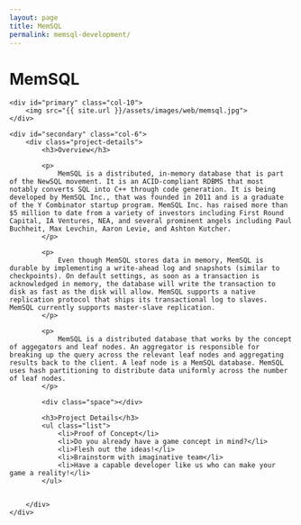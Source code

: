 ```yaml
---
layout: page
title: MemSQL
permalink: memsql-development/
---
```


<div class="page-header">
	<h1 class="page-title">MemSQL</h1>
</div>

<div id="main" class="row">
		
	<div id="primary" class="col-10">	
		<img src="{{ site.url }}/assets/images/web/memsql.jpg">
	</div>
			      		
	<div id="secondary" class="col-6">  			
		<div class="project-details">
			<h3>Overview</h3>

			<p>
				MemSQL is a distributed, in-memory database that is part of the NewSQL movement. It is an ACID-compliant RDBMS that most notably converts SQL into C++ through code generation. It is being developed by MemSQL Inc., that was founded in 2011 and is a graduate of the Y Combinator startup program. MemSQL Inc. has raised more than $5 million to date from a variety of investors including First Round Capital, IA Ventures, NEA, and several prominent angels including Paul Buchheit, Max Levchin, Aaron Levie, and Ashton Kutcher.
			</p>
				      			
			<p>
				Even though MemSQL stores data in memory, MemSQL is durable by implementing a write-ahead log and snapshots (similar to checkpoints). On default settings, as soon as a transaction is acknowledged in memory, the database will write the transaction to disk as fast as the disk will allow. MemSQL supports a native replication protocol that ships its transactional log to slaves. MemSQL currently supports master-slave replication.
			</p>
				      			
			<p>
				MemSQL is a distributed database that works by the concept of aggegators and leaf nodes. An aggregator is responsible for breaking up the query across the relevant leaf nodes and aggregating results back to the client. A leaf node is a MemSQL database. MemSQL uses hash partitioning to distribute data uniformly across the number of leaf nodes.
			</p>
				      			
			<div class="space"></div>
				      			
  			<h3>Project Details</h3>
  			<ul class="list">
  				<li>Proof of Concept</li> 
				<li>Do you already have a game concept in mind?</li> 
				<li>Flesh out the ideas!</li> 
				<li>Brainstorm with imaginative team</li> 
				<li>Have a capable developer like us who can make your game a reality!</li> 
  			</ul>
				      			
				      			
		</div>	      			
	</div>
</div>